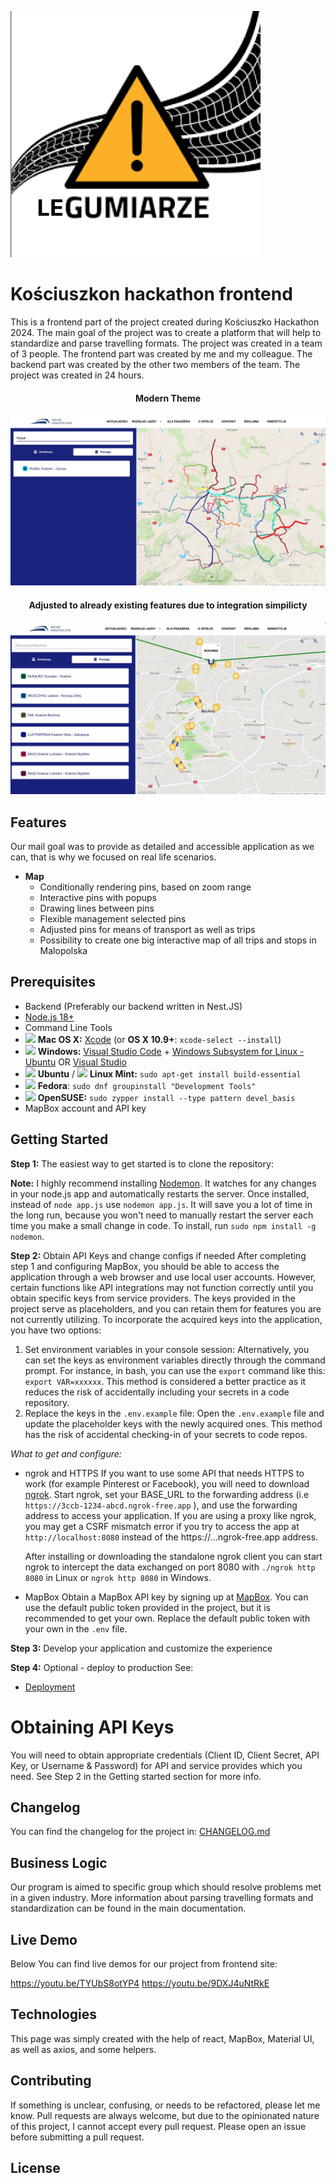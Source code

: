 ![](docs/logo.png)

Kościuszkon hackathon frontend
=======================
This is a frontend part of the project created during Kościuszko Hackathon 2024. 
The main goal of the project was to create a platform that will help to standardize and parse travelling formats. The project was created in a team of 3 people. The frontend part was created by me and my colleague. The backend part was created by the other two members of the team. The project was created in 24 hours.
<h4 align="center">Modern Theme</h4>

![](docs/partiall-demo.png)

<h4 align="center">Adjusted to already existing features due to integration simpilicty </h4>

![](docs/partiall-demo-2.png)

Features
--------
Our mail goal was to provide as detailed and accessible application as we can, that is why 
we focused on real life scenarios.

- **Map**
    - Conditionally rendering pins, based on zoom range
    - Interactive pins with popups
    - Drawing lines between pins
    - Flexible management selected pins
    - Adjusted pins for means of transport as well as trips
    - Possibility to create one big interactive map of all trips and stops in Malopolska 
  
Prerequisites
-------------

- Backend (Preferably our backend written in Nest.JS)
- [Node.js 18+](http://nodejs.org)
- Command Line Tools
- <img src="https://upload.wikimedia.org/wikipedia/commons/1/1b/Apple_logo_grey.svg" height="17">&nbsp;**Mac OS X:** [Xcode](https://itunes.apple.com/us/app/xcode/id497799835?mt=12) (or **OS X 10.9+**: `xcode-select --install`)
- <img src="https://upload.wikimedia.org/wikipedia/commons/8/87/Windows_logo_-_2021.svg" height="17">&nbsp;**Windows:** [Visual Studio Code](https://code.visualstudio.com) + [Windows Subsystem for Linux - Ubuntu](https://docs.microsoft.com/en-us/windows/wsl/install-win10) OR [Visual Studio](https://www.visualstudio.com/products/visual-studio-community-vs)
- <img src="https://upload.wikimedia.org/wikipedia/commons/thumb/9/9e/UbuntuCoF.svg/512px-UbuntuCoF.svg.png?20120210072525" height="17">&nbsp;**Ubuntu** / <img src="https://upload.wikimedia.org/wikipedia/commons/3/3f/Linux_Mint_logo_without_wordmark.svg" height="17">&nbsp;**Linux Mint:** `sudo apt-get install build-essential`
- <img src="https://upload.wikimedia.org/wikipedia/commons/3/3f/Fedora_logo.svg" height="17">&nbsp;**Fedora**: `sudo dnf groupinstall "Development Tools"`
- <img src="https://en.opensuse.org/images/b/be/Logo-geeko_head.png" height="17">&nbsp;**OpenSUSE:** `sudo zypper install --type pattern devel_basis`
- MapBox account and API key

Getting Started
---------------

**Step 1:** The easiest way to get started is to clone the repository:

**Note:** I highly recommend installing [Nodemon](https://github.com/remy/nodemon). It watches for any changes in your  node.js app and automatically restarts the server. Once installed, instead of `node app.js` use `nodemon app.js`. It will
save you a lot of time in the long run, because you won't need to manually restart the server each time you make a small change in code. To install, run `sudo npm install -g nodemon`.

**Step 2:** Obtain API Keys and change configs if needed
After completing step 1 and configuring MapBox, you should be able to access the application through a web browser and use local user accounts. However, certain functions like API integrations may not function correctly until you obtain specific keys from service providers. The keys provided in the project serve as placeholders, and you can retain them for features you are not currently utilizing. To incorporate the acquired keys into the application, you have two options:

1.  Set environment variables in your console session: Alternatively, you can set the keys as environment variables directly through the command prompt. For instance, in bash, you can use the `export` command like this: `export VAR=xxxxxx`. This method is considered a better practice as it reduces the risk of accidentally including your secrets in a code repository.
2. Replace the keys in the `.env.example` file: Open the `.env.example` file and update the placeholder keys with the newly acquired ones. This method has the risk of accidental checking-in of your secrets to code repos.

*What to get and configure:*

- ngrok and HTTPS
  If you want to use some API that needs HTTPS to work (for example Pinterest or Facebook),
  you will need to download [ngrok](https://ngrok.com/). Start ngrok, set your BASE_URL to the forwarding address  (i.e  `https://3ccb-1234-abcd.ngrok-free.app` ), and use the forwarding address to access your application.  If you are using a proxy like ngrok, you may get a CSRF mismatch error if you try to access the app at `http://localhost:8080` instead of the https://...ngrok-free.app address.

  After installing or downloading the standalone ngrok client you can start ngrok to intercept the data exchanged on port 8080 with `./ngrok http 8080` in Linux or `ngrok http 8080` in Windows.

- MapBox
    Obtain a MapBox API key by signing up at [MapBox](https://www.mapbox.com/). You can use the default public token provided in the project, but it is recommended to get your own. Replace the default public token with your own in the `.env` file. 

**Step 3:** Develop your application and customize the experience

**Step 4:** Optional - deploy to production
See:
- [Deployment](#deployment)

# Obtaining API Keys
You will need to obtain appropriate credentials (Client ID, Client Secret, API Key, or Username & Password) for API and service provides which you need.  See Step 2 in the Getting started section for more info.


Changelog
---------

You can find the changelog for the project in: [CHANGELOG.md](https://github.com/sahat/hackathon-starter/blob/master/CHANGELOG.md)

Business Logic
--------------
Our program is aimed to specific group which should resolve problems met in a given industry. More information about parsing 
travelling formats and standardization can be found in the main documentation.

Live Demo
--------------
Below You can find live demos for our project from frontend site:

https://youtu.be/TYUbS8otYP4
https://youtu.be/9DXJ4uNtRkE

Technologies
--------------
This page was simply created with the help of react, MapBox, Material UI, as well as axios, and some helpers.

Contributing
------------

If something is unclear, confusing, or needs to be refactored, please let me know.
Pull requests are always welcome, but due to the opinionated nature of this project, I cannot accept every pull request. Please open an issue before submitting a pull request.

License
-------
